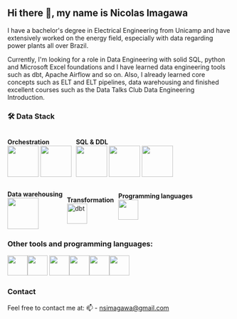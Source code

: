 ## Hi there 👋, my name is Nicolas Imagawa

I have a bachelor's degree in Electrical Engineering from Unicamp and have extensively worked on the energy field, especially with data regarding power plants all over Brazil.

Currently, I'm looking for a role in Data Engineering with solid SQL, python and Microsoft Excel foundations and I have learned data engineering tools such as dbt, Apache Airflow and so on. Also, I already learned core concepts such as ELT and ELT pipelines, data warehousing and finished excellent courses such as the Data Talks Club Data Engineering Introduction.

### 🛠️ Data Stack  

<div style="display: flex; flex-wrap: wrap; gap: 10px; align-items: center;">
  <div>
    <br><strong>Orchestration</strong><br>
    <img src="https://cdn.jsdelivr.net/gh/devicons/devicon@latest/icons/apacheairflow/apacheairflow-original-wordmark.svg" width="70" height="70" />
    <img src="https://kestra.io/ui/logo.svg" width="70" height="70" />
  </div>
  <div/>
    <br><strong>SQL & DDL</strong><br>
    <img src="https://cdn.jsdelivr.net/gh/devicons/devicon@latest/icons/mysql/mysql-original-wordmark.svg" width="70" height="70" />
    <img src="https://cdn.jsdelivr.net/gh/devicons/devicon@latest/icons/postgresql/postgresql-plain-wordmark.svg" width="70" height="70" />
    <img src="https://cdn.jsdelivr.net/gh/devicons/devicon@latest/icons/oracle/oracle-original.svg" width="70" height="70" />
  </div>
    <div/>
    <br><strong>Data warehousing</strong><br>
    <img src="https://cdn.jsdelivr.net/gh/devicons/devicon@latest/icons/googlecloud/googlecloud-original-wordmark.svg" width="70" height="70" />
  </div>
  <div>
    <br><strong>Transformation</strong><br>
    <img alt="dbt" src="https://camo.githubusercontent.com/86d37f117e6ff644c3a0a3029f6b5cedd0b6a0b4a5ad478733ef7e14b0e5a45b/68747470733a2f2f7777772e6765746462742e636f6d2f686962652f73332f68756266696c65732f6462742d6d61726b2d7369676e61747572652e737667" width="45" height="45" />
  </div>
  <div>
    <strong>Programming languages</strong><br>
    <img src="https://cdn.jsdelivr.net/gh/devicons/devicon@latest/icons/python/python-original-wordmark.svg" width="45" height="45" />
  </div>
</div>
          
### Other tools and programming languages:

<img src="https://cdn.jsdelivr.net/gh/devicons/devicon@latest/icons/linux/linux-original.svg" width="45" height="45" /><img src="https://cdn.jsdelivr.net/gh/devicons/devicon@latest/icons/c/c-original.svg" width="45" height="45" /> <img src="https://cdn.jsdelivr.net/gh/devicons/devicon@latest/icons/arduino/arduino-original-wordmark.svg" width="45" height="45" /><img src="https://cdn.jsdelivr.net/gh/devicons/devicon@latest/icons/html5/html5-plain-wordmark.svg" width="45" height="45" /><img src="https://cdn.jsdelivr.net/gh/devicons/devicon@latest/icons/css3/css3-plain-wordmark.svg" width="45" height="45" /><img src="https://cdn.jsdelivr.net/gh/devicons/devicon@latest/icons/javascript/javascript-original.svg" width="45" height="45" />

### Contact
Feel free to contact me at:
📫 - nsimagawa@gmail.com

<!--
**NicolasImagawa/NicolasImagawa** is a ✨ _special_ ✨ repository because its `README.md` (this file) appears on your GitHub profile.

Here are some ideas to get you started:

- 🔭 I’m currently working on ...
- 🌱 I’m currently learning ...
- 👯 I’m looking to collaborate on ...
- 🤔 I’m looking for help with ...
- 💬 Ask me about ...
- 📫 How to reach me: ...
- 😄 Pronouns: ...
- ⚡ Fun fact: ...
-->
